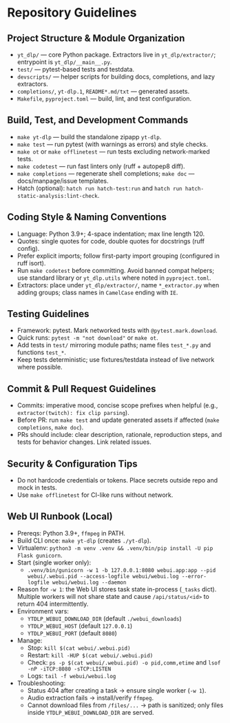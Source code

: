 # Repository Guidelines

## Project Structure & Module Organization
- `yt_dlp/` — core Python package. Extractors live in `yt_dlp/extractor/`; entrypoint is `yt_dlp/__main__.py`.
- `test/` — pytest-based tests and testdata.
- `devscripts/` — helper scripts for building docs, completions, and lazy extractors.
- `completions/`, `yt-dlp.1`, `README*.md/txt` — generated assets.
- `Makefile`, `pyproject.toml` — build, lint, and test configuration.

## Build, Test, and Development Commands
- `make yt-dlp` — build the standalone zipapp `yt-dlp`.
- `make test` — run pytest (with warnings as errors) and style checks.
- `make ot` or `make offlinetest` — run tests excluding network-marked tests.
- `make codetest` — run fast linters only (ruff + autopep8 diff).
- `make completions` — regenerate shell completions; `make doc` — docs/manpage/issue templates.
- Hatch (optional): `hatch run hatch-test:run` and `hatch run hatch-static-analysis:lint-check`.

## Coding Style & Naming Conventions
- Language: Python 3.9+; 4-space indentation; max line length 120.
- Quotes: single quotes for code, double quotes for docstrings (ruff config).
- Prefer explicit imports; follow first-party import grouping (configured in ruff isort).
- Run `make codetest` before committing. Avoid banned compat helpers; use standard library or `yt_dlp.utils` where noted in `pyproject.toml`.
- Extractors: place under `yt_dlp/extractor/`, name `*_extractor.py` when adding groups; class names in `CamelCase` ending with `IE`.

## Testing Guidelines
- Framework: pytest. Mark networked tests with `@pytest.mark.download`.
- Quick runs: `pytest -m "not download"` or `make ot`.
- Add tests in `test/` mirroring module paths; name files `test_*.py` and functions `test_*`.
- Keep tests deterministic; use fixtures/testdata instead of live network where possible.

## Commit & Pull Request Guidelines
- Commits: imperative mood, concise scope prefixes when helpful (e.g., `extractor(twitch): fix clip parsing`).
- Before PR: run `make test` and update generated assets if affected (`make completions`, `make doc`).
- PRs should include: clear description, rationale, reproduction steps, and tests for behavior changes. Link related issues.

## Security & Configuration Tips
- Do not hardcode credentials or tokens. Place secrets outside repo and mock in tests.
- Use `make offlinetest` for CI-like runs without network.

## Web UI Runbook (Local)
- Prereqs: Python 3.9+, `ffmpeg` in PATH.
- Build CLI once: `make yt-dlp` (creates `./yt-dlp`).
- Virtualenv: `python3 -m venv .venv && .venv/bin/pip install -U pip Flask gunicorn`.
- Start (single worker only):
  - `.venv/bin/gunicorn -w 1 -b 127.0.0.1:8080 webui.app:app --pid webui/.webui.pid --access-logfile webui/webui.log --error-logfile webui/webui.log --daemon`
- Reason for `-w 1`: the Web UI stores task state in-process (`_tasks` dict). Multiple workers will not share state and cause `/api/status/<id>` to return 404 intermittently.
- Environment vars:
  - `YTDLP_WEBUI_DOWNLOAD_DIR` (default `./webui_downloads`)
  - `YTDLP_WEBUI_HOST` (default `127.0.0.1`)
  - `YTDLP_WEBUI_PORT` (default `8080`)
- Manage:
  - Stop: `kill $(cat webui/.webui.pid)`
  - Restart: `kill -HUP $(cat webui/.webui.pid)`
  - Check: `ps -p $(cat webui/.webui.pid) -o pid,comm,etime` and `lsof -nP -iTCP:8080 -sTCP:LISTEN`
  - Logs: `tail -f webui/webui.log`
- Troubleshooting:
  - Status 404 after creating a task → ensure single worker (`-w 1`).
  - Audio extraction fails → install/verify `ffmpeg`.
  - Cannot download files from `/files/...` → path is sanitized; only files inside `YTDLP_WEBUI_DOWNLOAD_DIR` are served.
